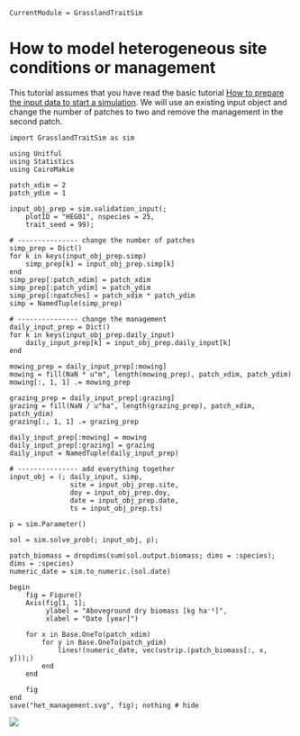 ```@meta
CurrentModule = GrasslandTraitSim
```

# How to model heterogeneous site conditions or management

This tutorial assumes that you have read the basic tutorial [How to prepare the input data to start a simulation](@ref). We will use an existing input object and change the number of patches to two and remove the management in the second patch.


```@example heterog_input
import GrasslandTraitSim as sim

using Unitful
using Statistics
using CairoMakie

patch_xdim = 2 
patch_ydim = 1

input_obj_prep = sim.validation_input(;
    plotID = "HEG01", nspecies = 25,
    trait_seed = 99);

# --------------- change the number of patches
simp_prep = Dict()
for k in keys(input_obj_prep.simp)
    simp_prep[k] = input_obj_prep.simp[k]
end
simp_prep[:patch_xdim] = patch_xdim
simp_prep[:patch_ydim] = patch_ydim
simp_prep[:npatches] = patch_xdim * patch_ydim
simp = NamedTuple(simp_prep)

# --------------- change the management
daily_input_prep = Dict()
for k in keys(input_obj_prep.daily_input)
    daily_input_prep[k] = input_obj_prep.daily_input[k]
end

mowing_prep = daily_input_prep[:mowing]
mowing = fill(NaN * u"m", length(mowing_prep), patch_xdim, patch_ydim)
mowing[:, 1, 1] .= mowing_prep

grazing_prep = daily_input_prep[:grazing]
grazing = fill(NaN / u"ha", length(grazing_prep), patch_xdim, patch_ydim)
grazing[:, 1, 1] .= grazing_prep

daily_input_prep[:mowing] = mowing
daily_input_prep[:grazing] = grazing
daily_input = NamedTuple(daily_input_prep)

# --------------- add everything together
input_obj = (; daily_input, simp,
               site = input_obj_prep.site,  
               doy = input_obj_prep.doy, 
               date = input_obj_prep.date, 
               ts = input_obj_prep.ts)
```

```@example heterog_input
p = sim.Parameter() 

sol = sim.solve_prob(; input_obj, p);

patch_biomass = dropdims(sum(sol.output.biomass; dims = :species); dims = :species)
numeric_date = sim.to_numeric.(sol.date)

begin
    fig = Figure()
    Axis(fig[1, 1];
         ylabel = "Aboveground dry biomass [kg ha⁻¹]", 
         xlabel = "Date [year]")

    for x in Base.OneTo(patch_xdim)
        for y in Base.OneTo(patch_ydim)
            lines!(numeric_date, vec(ustrip.(patch_biomass[:, x, y]));)  
        end
    end
    
    fig
end
save("het_management.svg", fig); nothing # hide
```

![](het_management.svg)
